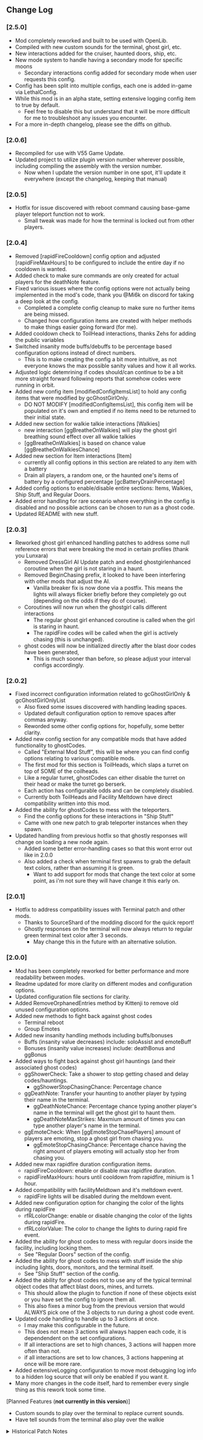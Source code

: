 ## Change Log

### [2.5.0]
 - Mod completely reworked and built to be used with OpenLib.
 - Compiled with new custom sounds for the terminal, ghost girl, etc.
 - New interactions added for the cruiser, haunted doors, ship, etc.
 - New mode system to handle having a secondary mode for specific moons
	- Secondary interactions config added for secondary mode when user requests this config.
 - Config has been split into multiple configs, each one is added in-game via LethalConfig.
 - While this mod is in an alpha state, setting extensive logging config item to true by default.
	- Feel free to disable this but understand that it will be more difficult for me to troubleshoot any issues you encounter.
 - For a more in-depth changelog, please see the diffs on github.

### [2.0.6]
 - Recompiled for use with V55 Game Update.
 - Updated project to utilize plugin version number wherever possible, including compiling the assembly with the version number.
	- Now when I update the version number in one spot, it'll update it everywhere (except the changelog, keeping that manual)

### [2.0.5]
- Hotfix for issue discovered with reboot command causing base-game player teleport function not to work.
	- Small tweak was made for how the terminal is locked out from other players.

### [2.0.4]
- Removed [rapidFireCooldown] config option and adjusted [rapidFireMaxHours] to be configured to include the entire day if no cooldown is wanted.
- Added check to make sure commands are only created for actual players for the deathNote feature.
- Fixed various issues where the config options were not actually being implemented in the mod's code, thank you @Mi6k on discord for taking a deep look at the config.
	- Completed a complete config cleanup to make sure no further items are being missed.
	- Changed how configuration items are created with helper methods to make things easier going forward (for me).
- Added cooldown check to ToilHead interactions, thanks Zehs for adding the public variables
- Switched insanity mode buffs/debuffs to be percentage based configuration options instead of direct numbers.
	- This is to make creating the config a bit more intuitive, as not everyone knows the max possible sanity values and how it all works.
- Adjusted logic detemrining if codes should/can continue to be a bit more straight forward following reports that somehow codes were running in orbit.
- Added new config item [modifiedConfigItemsList] to hold any config items that were modified by gcGhostGirlOnly.
	- DO NOT MODIFY [modifiedConfigItemsList], this config item will be populated on it's own and emptied if no items need to be returned to their initial state.
- Added new section for walkie talkie interactions [Walkies]
	- new interaction [ggBreatheOnWalkies] will play the ghost girl breathing sound effect over all walkie talkies
	- [ggBreatheOnWalkies] is based on chance value [ggBreatheOnWalkiesChance]
- Added new section for Item interactions [Item]
	- currently all config options in this section are related to any item with a battery
	- Drain all players, a random one, or the haunted one's items of battery by a configured percentage [gcBatteryDrainPercentage]
- Added config options to enable/disable entire sections: Items, Walkies, Ship Stuff, and Regular Doors.
- Added error handling for rare scenario where everything in the config is disabled and no possible actions can be chosen to run as a ghost code.
- Updated README with new stuff.

### [2.0.3]
- Reworked ghost girl enhanced handling patches to address some null reference errors that were breaking the mod in certain profiles (thank you Lunxara)
	- Removed DressGirl AI Update patch and ended ghostgirlenhanced coroutine when the girl is not staring in a haunt.
	- Removed BeginChasing prefix, it looked to have been interfering with other mods that adjust the AI.
		- Vanilla breaker fix is now done via a postfix. This means the lights will always flicker briefly before they completely go out (depending on the odds if they do of course).
	- Coroutines will now run when the ghostgirl calls different interactions
		- The regular ghost girl enhanced coroutine is called when the girl is staring in haunt.
		- The rapidFire codes will be called when the girl is actively chasing (this is unchanged).
	- ghost codes will now be initialized directly after the blast door codes have been generated,
		- This is much sooner than before, so please adjust your interval configs accordingly.

### [2.0.2]
 - Fixed incorrect configuration information related to gcGhostGirlOnly & gcGhostGirlOnlyList
	- Also fixed some issues discovered with handling leading spaces.
	- Updated default configuration option to remove spaces after commas anyway.
	- Reworded some other config options for, hopefully, some better clarity.
 - Added new config section for any compatible mods that have added functionality to ghostCodes.
	- Called "External Mod Stuff", this will be where you can find config options relating to various compatible mods.
	- The first mod for this section is ToilHeads, which slaps a turret on top of SOME of the coilheads.
	- Like a regular turret, ghostCodes can either disable the turret on their head or make the turret go berserk.
	- Each action has configurable odds and can be completely disabled.
	- Currently both ToilHeads and Facility Meltdown have direct compatibility written into this mod.
 - Added the ability for ghostCodes to mess with the teleporters.
	- Find the config options for these interactions in "Ship Stuff"
	- Came with one new patch to grab teleporter instances when they spawn.
 - Updated handling from previous hotfix so that ghostly responses will change on loading a new node again.
	- Added some better error-handling cases so that this wont error out like in 2.0.0
	- Also added a check when terminal first spawns to grab the default text colors, rather than assuming it is green.
		- Want to add support for mods that change the text color at some point, as i'm not sure they will have change it this early on.

### [2.0.1]
 - Hotfix to address compatibility issues with Terminal patch and other mods.
	- Thanks to SourceShard of the modding discord for the quick report!
	- Ghostly responses on the terminal will now always return to regular green terminal text color after 3 seconds.
		- May change this in the future with an alternative solution.

### [2.0.0]
 - Mod has been completely reworked for better performance and more readability between modes.
 - Readme updated for more clarity on different modes and configuration options.
 - Updated configuration file sections for clarity.
 - Added RemoveOrphanedEntries method by Kittenji to remove old unused configuration options.
 - Added new methods to fight back against ghost codes
	- Terminal reboot
	- Group Emotes
 - Added new insanity handling methods including buffs/bonuses
	- Buffs (insanity value decreases) include: soloAssist and emoteBuff
	- Bonuses (insanity value increases) include: deathBonus and ggBonus
 - Added ways to fight back against ghost girl hauntings (and their associated ghost codes)
	- ggShowerCheck: Take a shower to stop getting chased and delay codes/hauntings.
		- ggShowerStopChasingChance: Percentage chance 
	- ggDeathNote: Transfer your haunting to another player by typing their name in the terminal.
		- ggDeathNoteChance: Percentage chance typing another player's name in the terminal will get the ghost girl to haunt them.
		- ggDeathNoteMaxStrikes: Maxmium amount of times you can type another player's name in the terminal.
	- ggEmoteCheck: When [ggEmoteStopChasePlayers] amount of players are emoting, stop a ghost girl from chasing you.
		- ggEmoteStopChasingChance: Percentage chance having the right amount of players emoting will actually stop her from chasing you.
 - Added new max rapidfire duration configuration items.
	- rapidFireCooldown: enable or disable max rapidfire duration.
	- rapidFireMaxHours: hours until cooldown from rapidfire, minium is 1 hour.
- Added compatibility with facilityMeldtown and it's meltdown event.
	- rapidFire lights will be disabled during the meltdown event.
- Added new configuration option for changing the color of the lights during rapidFire
	- rfRLcolorChange: enable or disable changing the color of the lights during rapidFire.
	- rfRLcolorValue: The color to change the lights to during rapid fire event.
 - Added the ability for ghost codes to mess with regular doors inside the facility, including locking them.
	- See "Regular Doors" section of the config.
 - Added the ability for ghost codes to mess with stuff inside the ship including lights, doors, monitors, and the terminal itself.
	- See "Ship Stuff" section of the config.
 - Added the ability for ghost codes not to use any of the typical terminal object codes that affect blast doors, mines, and turrets.
	- This should allow the plugin to function if none of these objects exist or you have set the config to ignore them all.
	- This also fixes a minor bug from the previous version that would ALWAYS pick one of the 3 objects to run during a ghost code event.
 - Updated code handling to handle up to 3 actions at once.
	- I may make this configurable in the future.
	- This does not mean 3 actions will always happen each code, it is dependendent on the set configurations.
	- If all interactions are set to high chances, 3 actions will happen more often than not.
	- if all interactions are set to low chances, 3 actions happening at once will be more rare.
 - Added extensiveLogging configuration to move most debugging log info to a hidden log source that will only be enabled if you want it.
 - Many more changes in the code itself, hard to remember every single thing as this rework took some time.

 [Planned Features (**not currently in this version**)]
 - Custom sounds to play over the terminal to replace current sounds.
 - Have tell sounds from the terminal also play over the walkie
 

 <details>
 <summary>Historical Patch Notes</summary>

### [1.5.1]

 - Added a configuration option to bypass GGE if a moon does not have the possibility for a ghost girl spawning.
 - Added configuration option to modify the moons list for when GGE will be bypassed for the other modes.
 - Changed signal translator messages sent by ghostGirl and added a common handling method for this action.
 - Added configuration option for custom messages to be sent by the ghost girl over the signal translator.
 - Added a extra null reference handling for the nethandler to deal with an error that occurs on lobby restart.

### [1.5.0]

- Reworked code for mod to be more modular to add new mode focused entirely on ghostGirl interactions.
- Fixed cases where the ship landed at places without interactable objects like the company building. (you've likely seen/heard this).
- Above is fixed by checking for levels that are marked as safe or the level name is specifically "CompanyBuildingLevel"
- Fixed other rare cases where codes tried to continue running after the ship had left.
- Added Solo Assist for solo players who play with Insanity Mode.
- BETA: Ghost Girl Enhanced Mode (enabled by default) will send codes ONLY when a ghost girl has spawned on the level and is actively hunting someone.
- Ghost Girl Enhanced Mode is IN BETA, please report any bugs on discord or github.
- Added Optional Networking as part of the above mode and some other various functions that require networking. With networking on, EVERYONE will need the mod. Without, only the host needs this mod.
- Added spooky lights flickering (networking required) during rapidFire codes event.
- Added the ability for mines to blow up when called by a ghostCode.
- Added the ability for doors to get hungry and start chomping when called by a ghostCode (hungrydoors).
- Added the ability for a ghostCode to flip the breaker and cut all facility lights.
- All of the above new functions from ghostCodes have configurable percentage chances. The higher the chance of these, the less likely a normal code is sent.
- There are also configuration options for the chances these actions happen during rapidFire, if they can be called.
- Added configuration for rapidFire lights flickering to disable them for those of you who have epilepsy or find flashing lights annoying more than anything else.
- Added configuration for customizing how rapid the lights flicker during rapidFire mode.
- Added configuration options for SoloAssist mode to adjust how much insanity this buff removes at different periods of the day. (this only affects insanity for this mod)
- If Solo Assist buff removes more insanity than you presently have, it will set the insanity level to 0. (this only affects insanity for this mod)
- Added a fix for what I believe was a typo from Zeekers and the ghost girl now has the chance of setting the entire facility's lights off.
- The above fix can be configured on/off depending on your preference, i've also modified it to be less likely than Zeekers had it in their code by default.
- Chances of ghost girl setting the facility's lights off is configurable as well.
- Added code broadcast effect to terminal (networking required) when ghostCodes are used.
- Terminal will now play different sounds whenever a ghostCode is sent. (only plays the alarm sound without networking)
- When a ghost girl enemy exists, terminal will play random sounds of her's when a ghostCode is sent.
- If you have a Signal Translator, certain ghost codes will send a signal translator message with their action.



### [1.1.1]
 - Fixed cases where there were no interactable objects throwing error in the console.
 - Fixed rare cases where the codes still kept going after the ship had left.
 - Fixed the number of codes not being reset going into the next round.
 - Added minimum codes to send per round configuration option
 - Added filter option for each interactable object (door, landmine, & turret).
 - Added Insanity Mode which decreases time between ghostCodes as the group's total insanity levels goes up.
 - Added Turret Berserk Mode as another possible interaction when the ghostCode targets a turret object.
 - Added configuration options for the chances of turrets going berserk in both Normal ghostCodes & Max Insanity mode.
 - Added configuration options for Insanity Mode.

### [1.0.1]
 - Fixed ghostCodes not disabling if the ship leaves before the codes hit max.

### [1.0.0]
*Initial release version*

Configurable Values:
- set interval wait times
- random interval wait times
- max codes to be sent in a round
- terminal sound for when a code is sent (enable/disable)
- use random intervals or set intervals (enable/disable random)

</details>